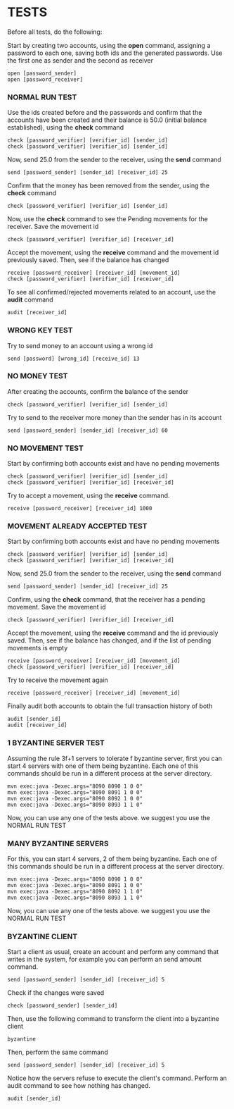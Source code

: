 # TESTS

Before all tests, do the following:

Start by creating two accounts, using the **open** command, assigning a password to each one, saving both ids and the generated passwords. Use the first one as sender and the second as receiver
```shell
open [password_sender]
open [password_receiver]
```
### NORMAL RUN TEST

Use the ids created before and the passwords and confirm that the accounts have been created and their balance is 50.0 (initial balance established), using the **check** command
```shell
check [password_verifier] [verifier_id] [sender_id]
check [password_verifier] [verifier_id] [sender_id]
```
Now, send 25.0 from the sender to the receiver, using the **send** command
```shell
send [password_sender] [sender_id] [receiver_id] 25
```
Confirm that the money has been removed from the sender, using the **check** command
```shell
check [password_verifier] [verifier_id] [sender_id]
```
Now, use the **check** command to see the Pending movements for the receiver. Save the movement id
```shell
check [password_verifier] [verifier_id] [receiver_id]
```
Accept the movement, using the **receive** command and the movement id previously saved. Then, see if the balance has changed
```shell
receive [password_receiver] [receiver_id] [movement_id]
check [password_verifier] [verifier_id] [receiver_id]
```
To see all confirmed/rejected movements related to an account, use the **audit** command
```shell
audit [receiver_id]
```

### WRONG KEY TEST
Try to send money to an account using a wrong id
```shell
send [password] [wrong_id] [receive_id] 13
```

### NO MONEY TEST
After creating the accounts, confirm the balance of the sender
```shell
check [password_verifier] [verifier_id] [sender_id]
```
Try to send to the receiver more money than the sender has in its account
```shell
send [password_sender] [sender_id] [receiver_id] 60
```

### NO MOVEMENT TEST
Start by confirming both accounts exist and have no pending movements
```shell
check [password_verifier] [verifier_id] [sender_id]
check [password_verifier] [verifier_id] [receiver_id]
```
Try to accept a movement, using the **receive** command. 
```shell
receive [password_receiver] [receiver_id] 1000
```

### MOVEMENT ALREADY ACCEPTED TEST
Start by confirming both accounts exist and have no pending movements
```shell
check [password_verifier] [verifier_id] [sender_id]
check [password_verifier] [verifier_id] [receiver_id]
```
Now, send 25.0 from the sender to the receiver, using the **send** command
```shell
send [password_sender] [sender_id] [receiver_id] 25
```

Confirm, using the **check** command, that the receiver has a pending movement. Save the movement id
```shell
check [password_verifier] [verifier_id] [receiver_id]
```
Accept the movement, using the **receive** command and the id previously saved. Then, see if the balance has changed, and if the list of pending movements is empty
```shell
receive [password_receiver] [receiver_id] [movement_id]
check [password_verifier] [verifier_id] [receiver_id]
```
Try to receive the movement again
```shell
receive [password_receiver] [receiver_id] [movement_id]
```
Finally audit both accounts to obtain the full transaction history of both
```shell
audit [sender_id]
audit [receiver_id]
```

### 1 BYZANTINE SERVER TEST
Assuming the rule 3f+1 servers to tolerate f byzantine server, first you can start 4 servers with one of them being byzantine.
Each one of this commands should be run in a different process at the server directory.
```shell
mvn exec:java -Dexec.args="8090 8090 1 0 0"
mvn exec:java -Dexec.args="8090 8091 1 0 0"
mvn exec:java -Dexec.args="8090 8092 1 0 0"
mvn exec:java -Dexec.args="8090 8093 1 1 0"
```
Now, you can use any one of the tests above. we suggest you use the NORMAL RUN TEST

### MANY BYZANTINE SERVERS
For this, you can start 4 servers, 2 of them being byzantine.
Each one of this commands should be run in a different process at the server directory.
```shell
mvn exec:java -Dexec.args="8090 8090 1 0 0"
mvn exec:java -Dexec.args="8090 8091 1 0 0"
mvn exec:java -Dexec.args="8090 8092 1 1 0"
mvn exec:java -Dexec.args="8090 8093 1 1 0"
```
Now, you can use any one of the tests above. we suggest you use the NORMAL RUN TEST

### BYZANTINE CLIENT
Start a client as usual, create an account and perform any command that writes in the system, for example you can perform an send amount command.
```shell
send [password_sender] [sender_id] [receiver_id] 5
```
Check if the changes were saved
```shell
check [password_sender] [sender_id]
```
Then, use the following command to transform the client into a byzantine client
```shell
byzantine
```
Then, perform the same command
```shell
send [password_sender] [sender_id] [receiver_id] 5
```
Notice how the servers refuse to execute the client's command.
Perform an audit command to see how nothing has changed.
```shell
audit [sender_id]
```